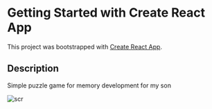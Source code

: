 # Getting Started with Create React App

This project was bootstrapped with [Create React App](https://github.com/facebook/create-react-app).

## Description

Simple puzzle game for memory development for my son

![scr](https://user-images.githubusercontent.com/8048802/198145236-99502476-7a11-4700-9bca-1d85bcf8ede4.png)
